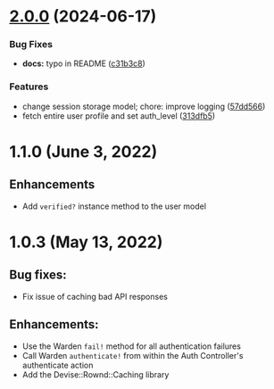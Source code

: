 

# [2.0.0](https://github.com/rownd/devise-rownd/compare/v1.1.0...2.0.0) (2024-06-17)


### Bug Fixes

* **docs:** typo in README ([c31b3c8](https://github.com/rownd/devise-rownd/commit/c31b3c8c35290a2b115fff60a875436b214e048b))


### Features

* change session storage model; chore: improve logging ([57dd566](https://github.com/rownd/devise-rownd/commit/57dd56689f6b4f087521e241a1a19ab7c17f4414))
* fetch entire user profile and set auth_level ([313dfb5](https://github.com/rownd/devise-rownd/commit/313dfb5300bbb846030600709830353c8662af50))

# 1.1.0 (June 3, 2022)

## Enhancements

  - Add `verified?` instance method to the user model

# 1.0.3 (May 13, 2022)

## Bug fixes:

  - Fix issue of caching bad API responses

## Enhancements:

  - Use the Warden `fail!` method for all authentication failures
  - Call Warden `authenticate!` from within the Auth Controller's authenticate action
  - Add the Devise::Rownd::Caching library